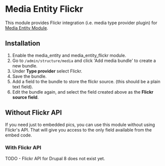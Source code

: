 # Media Entity Flickr
This module provides Flickr integration (i.e. media type
provider plugin) for [Media Entity Module](https://www.drupal.org/project/media_entity).

## Installation
1. Enable the media_entity and media_entity_flickr module.
2. Go to `/admin/structure/media` and click 'Add media bundle' to create a new bundle.
3. Under **Type provider** select Flickr.
4. Save the bundle.
5. Add a field to the bundle to store the flickr source. (this should be a plain text field).
6. Edit the bundle again, and select the field created above as the **Flickr source field**.

## Without Flickr API
If you need just to embedded pics, you can use this module without using Flickr's API. That will give you access to the only field available from the embed code.

### With Flickr API
TODO - Flickr API for Drupal 8 does not exist yet.
